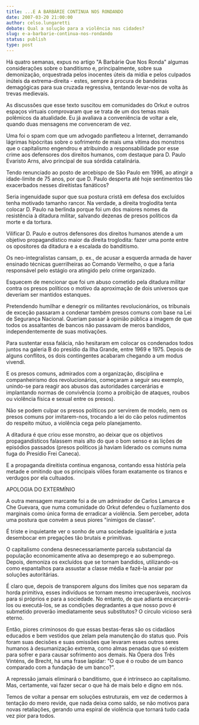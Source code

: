 ```yaml
---
title: ...E A BARBÁRIE CONTINUA NOS RONDANDO
date: 2007-03-20 21:00:00
author: celso.lungaretti
debate: Qual a solução para a violência nas cidades?
slug: e-a-barbarie-continua-nos-rondando
status: publish 
type: post
---
```


Há quatro semanas, expus no artigo "A Barbárie Que Nos Ronda" algumas considerações sobre o banditismo e, principalmente, sobre sua demonização, orquestrada pelos inocentes úteis da mídia e pelos culpados inúteis da extrema-direita - estes, sempre à procura de bandeiras demagógicas para sua cruzada regressiva, tentando levar-nos de volta às trevas medievais.  

  

As discussões que esse texto suscitou em comunidades do Orkut e outros espaços virtuais comprovaram que se trata de um dos temas mais polêmicos da atualidade. Eu já avaliava a conveniência de voltar a ele, quando duas mensagens me convenceram de vez.  

  

Uma foi o spam com que um advogado panfleteou a Internet, derramando lágrimas hipócritas sobre o sofrimento de mais uma vítima dos monstros que o capitalismo engendrou e atribuindo a responsabilidade por esse crime aos defensores dos direitos humanos, com destaque para D. Paulo Evaristo Arns, alvo principal de sua sórdida catalinária.  

  

Tendo renunciado ao posto de arcebispo de São Paulo em 1996, ao atingir a idade-limite de 75 anos, por que D. Paulo desperta até hoje sentimentos tão exacerbados nesses direitistas fanáticos?   

  

Seria ingenuidade supor que sua postura cristã em defesa dos excluídos tenha motivado tamanho rancor. Na verdade, a direita troglodita tenta colocar D. Paulo na berlinda porque foi um dos maiores nomes da resistência à ditadura militar, salvando dezenas de presos políticos da morte e da tortura.   

  

Vilificar D. Paulo e outros defensores dos direitos humanos atende a um objetivo propagandístico maior da direita troglodita: fazer uma ponte entre os opositores da ditadura e a escalada do banditismo.  

  

Os neo-integralistas cansam, p. ex., de acusar a esquerda armada de haver ensinado técnicas guerrilheiras ao Comando Vermelho, o que a faria responsável pelo estágio ora atingido pelo crime organizado.  

  

Esquecem de mencionar que foi um abuso cometido pela ditadura militar contra os presos políticos o motivo da aproximação de dois universos que deveriam ser mantidos estanques.   

  

Pretendendo humilhar e denegrir os militantes revolucionários, os tribunais de exceção passaram a condenar também presos comuns com base na Lei de Segurança Nacional. Queriam passar à opinião pública a imagem de que todos os assaltantes de bancos não passavam de meros bandidos, independentemente de suas motivações.  

  

Para sustentar essa falácia, não hesitaram em colocar os condenados todos juntos na galeria B do presídio da Ilha Grande, entre 1969 e 1975. Depois de alguns conflitos, os dois contingentes acabaram chegando a um modus vivendi.   

  

E os presos comuns, admirados com a organização, disciplina e companheirismo dos revolucionários, começaram a seguir seu exemplo, unindo-se para reagir aos abusos das autoridades carcerárias e implantando normas de convivência (como a proibição de ataques, roubos ou violência física e sexual entre os presos).  

  

Não se podem culpar os presos políticos por servirem de modelo, nem os presos comuns por imitarem-nos, trocando a lei do cão pelos rudimentos do respeito mútuo, a violência cega pelo planejamento.   

  

A ditadura é que criou esse monstro, ao deixar que os objetivos propagandísticos falassem mais alto do que o bom senso e as lições de episódios passados (presos políticos já haviam liderado os comuns numa fuga do Presídio Frei Caneca).  

  

E a propaganda direitista continua enganosa, contando essa história pela metade e omitindo que os principais vilões foram exatamente os tiranos e verdugos por ela cultuados.  

  

APOLOGIA DO EXTERMÍNIO  

  

A outra mensagem marcante foi a de um admirador de Carlos Lamarca e Che Guevara, que numa comunidade do Orkut defendeu o fuzilamento dos marginais como única forma de erradicar a violência. Sem perceber, adota uma postura que convém a seus piores "inimigos de classe".  

  

É triste e inquietante ver o sonho de uma sociedade igualitária e justa desembocar em pregações tão brutais e primitivas.  

  

O capitalismo condena desnecessariamente parcela substancial da população economicamente ativa ao desemprego e ao subemprego. Depois, demoniza os excluídos que se tornam bandidos, utilizando-os como espantalhos para assustar a classe média e fazê-la ansiar por soluções autoritárias.   

  

É claro que, depois de transporem alguns dos limites que nos separam da horda primitiva, esses indivíduos se tornam mesmo irrecuperáveis, nocivos para si próprios e para a sociedade. No entanto, de que adianta encarcerá-los ou executá-los, se as condições degradantes a que nosso povo é submetido proverão imediatamente seus substitutos? O circulo vicioso será eterno.  

  

Então, piores criminosos do que essas bestas-feras são os cidadãos educados e bem vestidos que zelam pela manutenção do status quo. Pois foram suas decisões e suas omissões que levaram esses outros seres humanos à desumanização extrema, como almas penadas que só existem para sofrer e para causar sofrimento aos demais. Na Ópera dos Três Vinténs, de Brecht, há uma frase lapidar: "O que é o roubo de um banco comparado com a fundação de um banco?".  

  

A repressão jamais eliminará o banditismo, que é intrínseco ao capitalismo. Mas, certamente, vai fazer secar o que há de mais belo e digno em nós.   

  

Temos de voltar a pensar em soluções estruturais, em vez de cedermos à tentação do mero revide, que nada deixa como saldo, se não motivos para novas retaliações, gerando uma espiral de violência que tornará tudo cada vez pior para todos.
